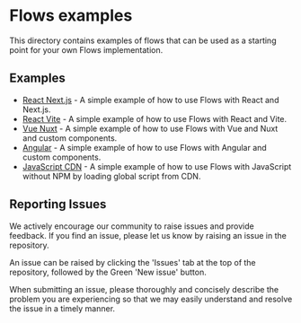 # Flows examples

This directory contains examples of flows that can be used as a starting point for your own Flows implementation.

## Examples

- [React Next.js](./react/next) - A simple example of how to use Flows with React and Next.js.
- [React Vite](./react/vite) - A simple example of how to use Flows with React and Vite.
- [Vue Nuxt](./vue/nuxt-custom-components) - A simple example of how to use Flows with Vue and Nuxt and custom components.
- [Angular](./angular) - A simple example of how to use Flows with Angular and custom components.
- [JavaScript CDN](./js/cdn) - A simple example of how to use Flows with JavaScript without NPM by loading global script from CDN.

## Reporting Issues

We actively encourage our community to raise issues and provide feedback. If you find an issue, please let us know by raising an issue in the repository.

An issue can be raised by clicking the 'Issues' tab at the top of the repository, followed by the Green 'New issue' button.

When submitting an issue, please thoroughly and concisely describe the problem you are experiencing so that we may easily understand and resolve the issue in a timely manner.
